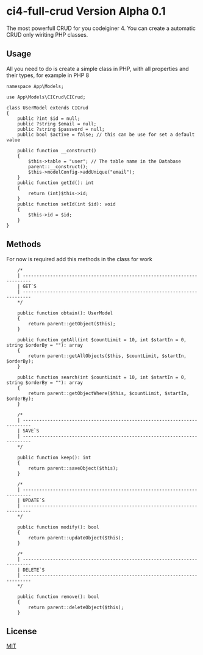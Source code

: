# ci4-full-crud Version Alpha 0.1
The most powerfull CRUD for you codeiginer 4. You can create a automatic CRUD only wiriting PHP classes.

## Usage
All you need to do is create a simple class in PHP, with all properties and their types, for example in PHP 8

```<?php
namespace App\Models;

use App\Models\CICrud\CICrud;

class UserModel extends CICrud
{
    public ?int $id = null;
    public ?string $email = null;
    public ?string $password = null;
    public bool $active = false; // this can be use for set a default value

    public function __construct()
    {
        $this->table = "user"; // The table name in the Database
        parent::__construct();
        $this->modelConfig->addUnique("email");
    }
    public function getId(): int
    {
        return (int)$this->id;
    }
    public function setId(int $id): void
    {
        $this->id = $id;
    }
}
```

## Methods

For now is required add this methods in the class for work

```
    /*
    | -------------------------------------------------------------------------
    | GET`S
    | -------------------------------------------------------------------------
    */

    public function obtain(): UserModel
    {
        return parent::getObject($this);
    }

    public function getAll(int $countLimit = 10, int $startIn = 0, string $orderBy = ""): array
    {
        return parent::getAllObjects($this, $countLimit, $startIn, $orderBy);
    }

    public function search(int $countLimit = 10, int $startIn = 0, string $orderBy = ""): array
    {
        return parent::getObjectWhere($this, $countLimit, $startIn, $orderBy);
    }

    /*
    | -------------------------------------------------------------------------
    | SAVE`S
    | -------------------------------------------------------------------------
    */

    public function keep(): int
    {
        return parent::saveObject($this);
    }

    /*
    | -------------------------------------------------------------------------
    | UPDATE`S
    | -------------------------------------------------------------------------
    */

    public function modify(): bool
    {
        return parent::updateObject($this);
    }

    /*
    | -------------------------------------------------------------------------
    | DELETE`S
    | -------------------------------------------------------------------------
    */

    public function remove(): bool
    {
        return parent::deleteObject($this);
    }

```

## License
[MIT](https://choosealicense.com/licenses/mit/)
